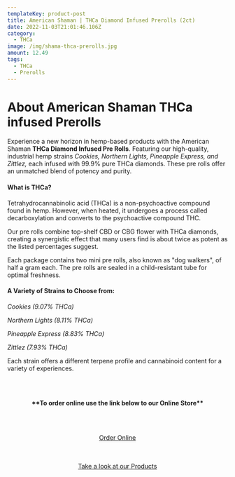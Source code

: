 ```yaml
---
templateKey: product-post
title: American Shaman | THCa Diamond Infused Prerolls (2ct)
date: 2022-11-03T21:01:46.106Z
category:
  - THCa
image: /img/shama-thca-prerolls.jpg
amount: 12.49
tags:
  - THCa
  - Prerolls
---
```

# About American Shaman THCa infused Prerolls

Experience a new horizon in hemp-based products with the American Shaman **THCa Diamond Infused Pre Rolls**. Featuring our high-quality, industrial hemp strains *Cookies, Northern Lights, Pineapple Express, and Zittlez,* each infused with 99.9% pure THCa diamonds.  These pre rolls offer an unmatched blend of potency and purity.

#### What is THCa?

Tetrahydrocannabinolic acid (THCa) is a non-psychoactive compound found in hemp. However, when heated, it undergoes a process called decarboxylation and converts to the psychoactive compound THC.

Our pre rolls combine top-shelf CBD or CBG flower with THCa diamonds, creating a synergistic effect that many users find is about twice as potent as the listed percentages suggest.

Each package contains two mini pre rolls, also known as "dog walkers", of half a gram each. The pre rolls are sealed in a child-resistant tube for optimal freshness.

#### A Variety of Strains to Choose from:

*Cookies (9.07% THCa)*

*Northern Lights (8.11% THCa)*

*Pineapple Express (8.83% THCa)*

*Zittlez (7.93% THCa)*

Each strain offers a different terpene profile and cannabinoid content for a variety of experiences.

<br><br>

<Center>

**\*\*To order online use the link below to our Online Store\*\***

<br><br>

<Center><a class="link-view-more-products" target="_blank" href="https://capitalcbd.shop/product/thca-diamond-infused-prerolls-2ct-shaman/">Order Online</a></

<br><br><br>

<Center><a class="link-view-more-products" target="_blank" href="https://capitalamericanshaman.com/products">Take a look at our Products</a></Center>

<br><br>